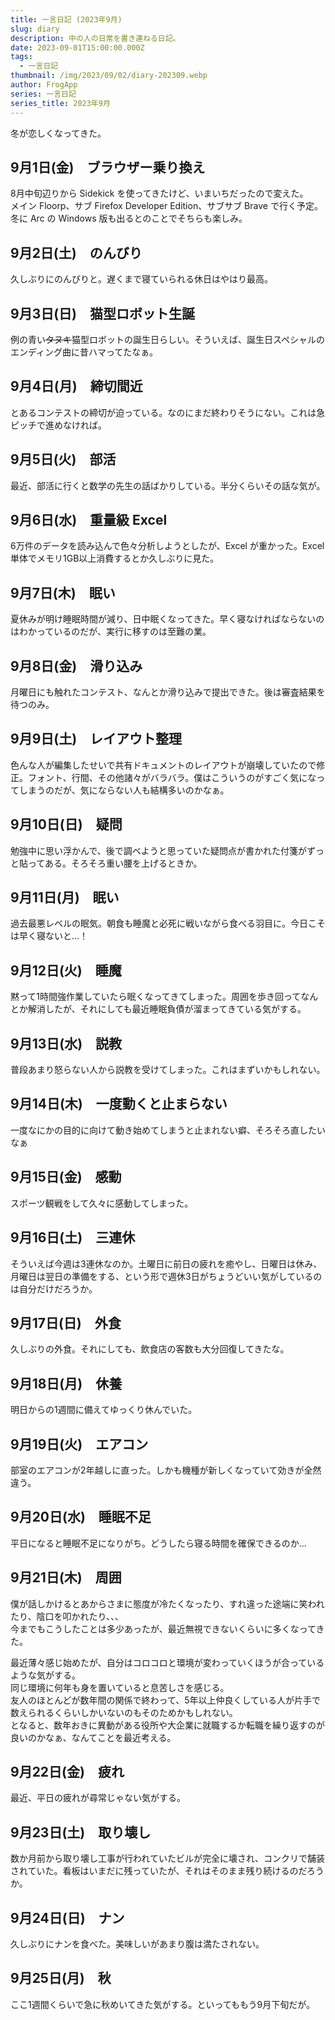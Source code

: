 ```yaml
---
title: 一言日記 (2023年9月)
slug: diary
description: 中の人の日常を書き連ねる日記。
date: 2023-09-01T15:00:00.000Z
tags:
  - 一言日記
thumbnail: /img/2023/09/02/diary-202309.webp
author: FrogApp
series: 一言日記
series_title: 2023年9月
---
```


冬が恋しくなってきた。

## 9月1日(金)　ブラウザー乗り換え

8月中旬辺りから Sidekick を使ってきたけど、いまいちだったので変えた。\
メイン Floorp、サブ Firefox Developer Edition、サブサブ Brave で行く予定。\
冬に Arc の Windows 版も出るとのことでそちらも楽しみ。

## 9月2日(土)　のんびり

久しぶりにのんびりと。遅くまで寝ていられる休日はやはり最高。

## 9月3日(日)　猫型ロボット生誕

例の青い~~タヌキ~~猫型ロボットの誕生日らしい。そういえば、誕生日スペシャルのエンディング曲に昔ハマってたなぁ。

## 9月4日(月)　締切間近

とあるコンテストの締切が迫っている。なのにまだ終わりそうにない。これは急ピッチで進めなければ。

## 9月5日(火)　部活

最近、部活に行くと数学の先生の話ばかりしている。半分くらいその話な気が。

## 9月6日(水)　重量級 Excel

6万件のデータを読み込んで色々分析しようとしたが、Excel が重かった。Excel 単体でメモリ1GB以上消費するとか久しぶりに見た。

## 9月7日(木)　眠い

夏休みが明け睡眠時間が減り、日中眠くなってきた。早く寝なければならないのはわかっているのだが、実行に移すのは至難の業。

## 9月8日(金)　滑り込み

月曜日にも触れたコンテスト、なんとか滑り込みで提出できた。後は審査結果を待つのみ。

## 9月9日(土)　レイアウト整理

色んな人が編集したせいで共有ドキュメントのレイアウトが崩壊していたので修正。フォント、行間、その他諸々がバラバラ。僕はこういうのがすごく気になってしまうのだが、気にならない人も結構多いのかなぁ。

## 9月10日(日)　疑問

勉強中に思い浮かんで、後で調べようと思っていた疑問点が書かれた付箋がずっと貼ってある。そろそろ重い腰を上げるときか。

## 9月11日(月)　眠い

過去最悪レベルの眠気。朝食も睡魔と必死に戦いながら食べる羽目に。今日こそは早く寝ないと…！

## 9月12日(火)　睡魔

黙って1時間強作業していたら眠くなってきてしまった。周囲を歩き回ってなんとか解消したが、それにしても最近睡眠負債が溜まってきている気がする。

## 9月13日(水)　説教

普段あまり怒らない人から説教を受けてしまった。これはまずいかもしれない。

## 9月14日(木)　一度動くと止まらない

一度なにかの目的に向けて動き始めてしまうと止まれない癖、そろそろ直したいなぁ

## 9月15日(金)　感動

スポーツ観戦をして久々に感動してしまった。

## 9月16日(土)　三連休

そういえば今週は3連休なのか。土曜日に前日の疲れを癒やし、日曜日は休み、月曜日は翌日の準備をする、という形で週休3日がちょうどいい気がしているのは自分だけだろうか。

## 9月17日(日)　外食

久しぶりの外食。それにしても、飲食店の客数も大分回復してきたな。

## 9月18日(月)　休養

明日からの1週間に備えてゆっくり休んでいた。

## 9月19日(火)　エアコン

部室のエアコンが2年越しに直った。しかも機種が新しくなっていて効きが全然違う。

## 9月20日(水)　睡眠不足

平日になると睡眠不足になりがち。どうしたら寝る時間を確保できるのか…

## 9月21日(木)　周囲

僕が話しかけるとあからさまに態度が冷たくなったり、すれ違った途端に笑われたり、陰口を叩かれたり、、、\
今までもこうしたことは多少あったが、最近無視できないくらいに多くなってきた。

最近薄々感じ始めたが、自分はコロコロと環境が変わっていくほうが合っているような気がする。\
同じ環境に何年も身を置いていると息苦しさを感じる。\
友人のほとんどが数年間の関係で終わって、5年以上仲良くしている人が片手で数えられるくらいしかいないのもそのためかもしれない。\
となると、数年おきに異動がある役所や大企業に就職するか転職を繰り返すのが良いのかなぁ、なんてことを最近考える。

## 9月22日(金)　疲れ

最近、平日の疲れが尋常じゃない気がする。

## 9月23日(土)　取り壊し

数か月前から取り壊し工事が行われていたビルが完全に壊され、コンクリで舗装されていた。看板はいまだに残っていたが、それはそのまま残り続けるのだろうか。

## 9月24日(日)　ナン

久しぶりにナンを食べた。美味しいがあまり腹は満たされない。

## 9月25日(月)　秋

ここ1週間くらいで急に秋めいてきた気がする。といってももう9月下旬だが。
